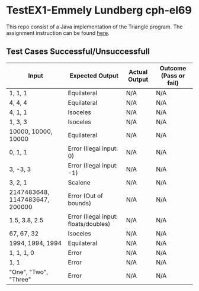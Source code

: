 # TestEX1-Emmely Lundberg cph-el69
This repo consist of a Java implementation of the Triangle program. The assignment instruction can be found [here](https://gyazo.com/d4e9cd20c95133ce840e483b27eee6e7).

## Test Cases Successful/Unsuccessfull

Input     |  Expected Output  |   Actual Output   |  Outcome (Pass or fail)
--------- | ----------------- | ----------------- | -----------------------
1, 1, 1   | Equilateral       | N/A               | N/A
4, 4, 4   | Equilateral       | N/A               | N/A
4, 1, 1   | Isoceles          | N/A               | N/A
1, 3, 3   | Isoceles         | N/A               | N/A
10000, 10000, 10000   | Equilateral       | N/A               | N/A
0, 1, 1   | Error (Ilegal input: 0)       | N/A               | N/A
3, -3, 3   | Error (Ilegal input: -1)       | N/A               | N/A
3, 2, 1   | Scalene       | N/A               | N/A
2147483648, 1147483647, 200000   | Error (Out of bounds)       | N/A               | N/A
1.5, 3.8, 2.5 | Error (Ilegal input: floats/doubles) | N/A | N/A
67, 67, 32   | Isoceles       | N/A               | N/A
1994, 1994, 1994   | Equilateral       | N/A               | N/A
1, 1, 1, 0   | Error       | N/A               | N/A
1, 1   | Error       | N/A               | N/A
"One", "Two", "Three"   | Error       | N/A               | N/A
